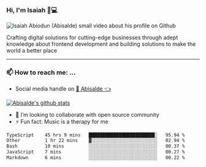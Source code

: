 ### Hi, I'm Isaiah 🌻💻

<img src="https://res.cloudinary.com/abisalde/image/upload/c_scale,h_311,w_816/v1616039512/Abisalde_github.gif" alt="Isaiah Abiodun (Abisalde) small video about his profile on Github">

Crafting digital solutions for cutting-edge businesses through adept knowledge about frontend development and building solutions to make the world a better place
<hr>

### 📫 How to reach me: ...
- Social media handle on <a href="https://twitter.com/abisalde">🔔  Abisalde   👈</a>


[![Abisalde's github stats](https://github-readme-stats.vercel.app/api?username=abisalde)](https://github.com/abisalde/github-readme-stats)

- 👯 I’m looking to collaborate with open source community
- ⚡ Fun fact: Music is a therapy for me


<!--
**abisalde/Abisalde** is a ✨ _special_ ✨ repository because its `README.md` (this file) appears on your GitHub profile.

Here are some ideas to get you started:


- 👯 I’m looking to collaborate with open source community
- 🤔 I’m looking for help with ...
- 💬 Ask me about ...
- 📫 How to reach me: ...
- 😄 Pronouns: ...
- ⚡ Fun fact: ...
-->

<!--START_SECTION:waka-->

```txt
TypeScript    45 hrs 9 mins   ████████████████████████░   95.94 %
Other         1 hr 22 mins    ▓░░░░░░░░░░░░░░░░░░░░░░░░   02.94 %
Bash          10 mins         ░░░░░░░░░░░░░░░░░░░░░░░░░   00.37 %
JavaScript    7 mins          ░░░░░░░░░░░░░░░░░░░░░░░░░   00.27 %
Markdown      6 mins          ░░░░░░░░░░░░░░░░░░░░░░░░░   00.22 %
```

<!--END_SECTION:waka-->

